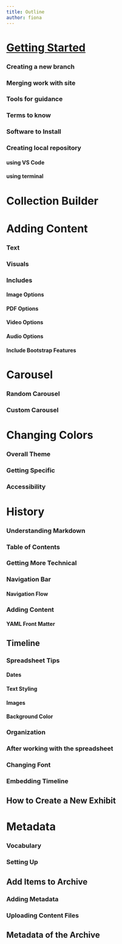 ```yaml
---
title: Outline
author: fiona
---
```


# [Getting Started]("docs\background-info.md")
### Creating a new branch
### Merging work with site
### Tools for guidance
### Terms to know
### Software to Install
### Creating local repository
#### using VS Code
#### using terminal

# Collection Builder

# Adding Content
### Text
### Visuals
### Includes 
#### Image Options
#### PDF Options
#### Video Options
#### Audio Options
#### Include Bootstrap Features

# Carousel
### Random Carousel
### Custom Carousel

# Changing Colors
### Overall Theme
### Getting Specific
### Accessibility

# History 
### Understanding Markdown
### Table of Contents 
### Getting More Technical
### Navigation Bar
#### Navigation Flow
### Adding Content
#### YAML Front Matter

## Timeline
### Spreadsheet Tips
#### Dates
#### Text Styling
#### Images
#### Background Color
### Organization
### After working with the spreadsheet
### Changing Font
### Embedding Timeline

## How to Create a New Exhibit

# Metadata
### Vocabulary
### Setting Up
## Add Items to Archive
### Adding Metadata
### Uploading Content Files
## Metadata of the Archive






